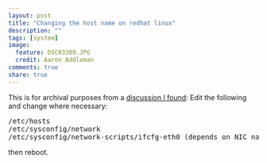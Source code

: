 ```yaml
---
layout: post
title: "Changing the host name on redhat linux"
description: ""
tags: [system]
image:
  feature: DSC03309.JPG
  credit: Aaron Addleman
comments: true
share: true
---
```



<p>This is for archival purposes from a <a href="http://www.linuxforums.org/forum/redhat-fedora-linux-help/49223-permintally-changing-host-name.html">discussion I found</a>:
Edit the following and change where necessary:
</p>
<pre>/etc/hosts
/etc/sysconfig/network
/etc/sysconfig/network-scripts/ifcfg-eth0 (depends on NIC name)</pre>
then reboot.
